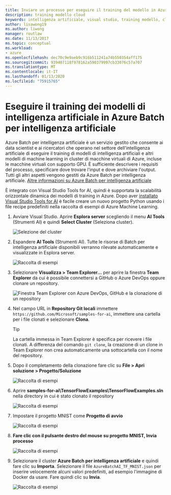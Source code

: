 ```yaml
---
title: Inviare un processo per eseguire il training del modello in Azure Batch per intelligenza artificiale
description: training modello cloud
keywords: intelligenza artificiale, visual studio, training modello, cloud
author: lisawong19
ms.author: liwong
manager: routlaw
ms.date: 11/13/2017
ms.topic: conceptual
ms.workload:
- azure
ms.openlocfilehash: dec70c9e9aeb9c916b511241a74b550354aff175
ms.sourcegitcommit: 939407118f978162a590379997cb33076c57a707
ms.translationtype: MT
ms.contentlocale: it-IT
ms.lasthandoff: 01/13/2020
ms.locfileid: "75915765"
---
```

# <a name="train-ai-models-in-azure-batch-ai"></a>Eseguire il training dei modelli di intelligenza artificiale in Azure Batch per intelligenza artificiale

Azure Batch per intelligenza artificiale è un servizio gestito che consente ai data scientist e ai ricercatori che operano nel settore dell'intelligenza artificiale di eseguire il training di modelli di intelligenza artificiali e altri modelli di machine learning in cluster di macchine virtuali di Azure, incluse le macchine virtuali con supporto GPU. È sufficiente descrivere i requisiti del processo, specificare dove trovare l'input e dove archiviare l'output. Tutti gli altri aspetti vengono gestiti da Azure Batch per intelligenza artificiale. [Altre informazioni su Azure Batch per intelligenza artificiale](/azure/batch-ai/overview)

È integrato con Visual Studio Tools for AI, quindi è supportata la scalabilità orizzontale dinamica dei modelli di training in Azure.  Dopo aver [installato Visual Studio Tools for AI](installation.md) è facile creare un nuovo progetto Python usando i file recipe predefiniti nella raccolta di esempi di Azure Machine Learning.

1. Avviare Visual Studio. Aprire **Esplora server** scegliendo il menu **AI Tools** (Strumenti AI) e quindi **Select Cluster** (Seleziona cluster).

    ![Selezione del cluster](media/train-model/select-cluster.png)

2. Espandere **AI Tools** (Strumenti AI). Tutte le risorse di Batch per intelligenza artificiale disponibili verranno rilevate automaticamente e visualizzate in Esplora server.

    ![Raccolta di esempi](media/train-model/batchai.png)

3. Selezionare **Visualizza > Team Explorer...** per aprire la finestra **Team Explorer** da cui è possibile connettersi a GitHub o Azure DevOps oppure clonare un repository.

    ![Finestra Team Explorer con Azure DevOps, GitHub e la clonazione di un repository](media/train-model/team-explorer-devops.png)

4. Nel campo URL in **Repository Git locali** immettere `https://github.com/Microsoft/samples-for-ai`, immettere una cartella per i file clonati e selezionare **Clona**.

    > [!Tip]
    > La cartella immessa in Team Explorer è specifica per ricevere i file clonati. A differenza del comando `git clone`, la creazione di un clone in Team Explorer non crea automaticamente una sottocartella con il nome del repository.

5. Dopo il completamento della clonazione fare clic su **File > Apri soluzione > Progetto/Soluzione**

    ![Raccolta di esempi](media/train-model/open-solution.png)

6. Aprire **samples-for-ai\TensorFlowExamples\TensorFlowExamples.sln** nella directory in cui è stato clonato il repository

    ![Raccolta di esempi](media/train-model/tensorflowexamples.png)

7. Impostare il progetto MNIST come **Progetto di avvio**

    ![Raccolta di esempi](media/train-model/mnist-startup.png)

8. <strong>Fare clic con il pulsante destro del mouse su **progetto MNIST,** **Invia processo**</strong>

    ![Raccolta di esempi](media/train-model/submit-job.png)
9. Selezionare il cluster **Azure Batch per intelligenza artificiale** e quindi fare clic su **Importa**. Selezionare il file `AzureBatchAI_TF_MNIST.json` per inserire velocemente alcuni valori predefiniti, ad esempio l'immagine di Docker da usare. Fare quindi clic su **Invia**.

    ![Raccolta di esempi](media/train-model/submit-batch.png)
